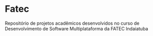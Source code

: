 # Fatec
Repositório de projetos acadêmicos desenvolvidos no curso de Desenvolvimento de Software Multiplataforma da FATEC Indaiatuba


